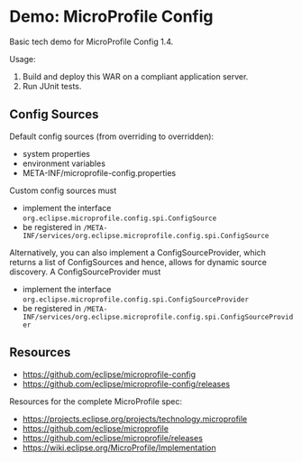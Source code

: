 # Demo: MicroProfile Config

Basic tech demo for MicroProfile Config 1.4.

Usage:

 1. Build and deploy this WAR on a compliant application server.
 1. Run JUnit tests.

## Config Sources

Default config sources (from overriding to overridden):

 * system properties
 * environment variables
 * META-INF/microprofile-config.properties

Custom config sources must

 * implement the interface `org.eclipse.microprofile.config.spi.ConfigSource`
 * be registered in `/META-INF/services/org.eclipse.microprofile.config.spi.ConfigSource`

Alternatively, you can also implement a ConfigSourceProvider, which returns a list of ConfigSources and hence, allows for dynamic source discovery. A ConfigSourceProvider must

 * implement the interface `org.eclipse.microprofile.config.spi.ConfigSourceProvider`
 * be registered in `/META-INF/services/org.eclipse.microprofile.config.spi.ConfigSourceProvider`

## Resources

 * <https://github.com/eclipse/microprofile-config>
 * <https://github.com/eclipse/microprofile-config/releases>

Resources for the complete MicroProfile spec:

 * <https://projects.eclipse.org/projects/technology.microprofile>
 * <https://github.com/eclipse/microprofile>
 * <https://github.com/eclipse/microprofile/releases>
 * <https://wiki.eclipse.org/MicroProfile/Implementation>